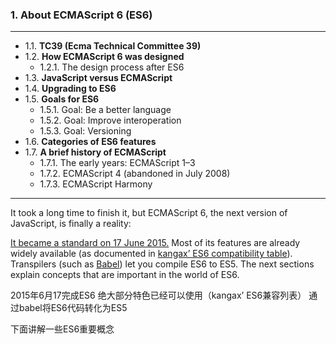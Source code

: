 ### 1. About ECMAScript 6 (ES6)
---
* 1.1. **TC39 (Ecma Technical Committee 39)**
* 1.2. **How ECMAScript 6 was designed**
    * 1.2.1. The design process after ES6
* 1.3. **JavaScript versus ECMAScript**
* 1.4. **Upgrading to ES6**
* 1.5. **Goals for ES6**
    * 1.5.1. Goal: Be a better language
    * 1.5.2. Goal: Improve interoperation
    * 1.5.3. Goal: Versioning
* 1.6. **Categories of ES6 features**
* 1.7. **A brief history of ECMAScript**
    * 1.7.1. The early years: ECMAScript 1–3
    * 1.7.2. ECMAScript 4 (abandoned in July 2008)
    * 1.7.3. ECMAScript Harmony

---

It took a long time to finish it, but ECMAScript 6, the next version of JavaScript, is finally a reality:

[It became a standard on 17 June 2015.](http://www.ecma-international.org/news/Publication%20of%20ECMA-262%206th%20edition.htm)
Most of its features are already widely available (as documented in [kangax’ ES6 compatibility table](http://kangax.github.io/compat-table/es6/)).
Transpilers (such as [Babel](https://babeljs.io/)) let you compile ES6 to ES5.
The next sections explain concepts that are important in the world of ES6.

2015年6月17完成ES6 绝大部分特色已经可以使用（kangax’ ES6兼容列表） 通过babel将ES6代码转化为ES5

下面讲解一些ES6重要概念
